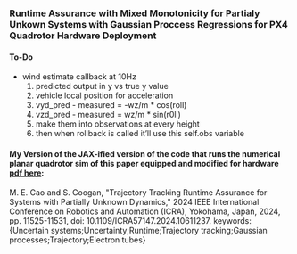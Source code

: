 ### Runtime Assurance with Mixed Monotonicity for Partialy Unkown Systems with Gaussian Proccess Regressions for PX4 Quadrotor Hardware Deployment

#### To-Do
- wind estimate callback at 10Hz
    1. predicted output in y vs true y value 
    2. vehicle local position for acceleration
    3. vyd_pred - measured = -wz/m * cos(roll)
    4. vzd_pred - measured = wz/m * sin(r0ll)
    5. make them into observations at every height
    6. then when rollback is called it’ll use this self.obs variable


#### My Version of the JAX-ified version of the code that runs the numerical planar quadrotor sim of this paper equipped and modified for hardware [pdf here](https://coogan.ece.gatech.edu/papers/pdf/cao2024tracking.pdf): 
M. E. Cao and S. Coogan, "Trajectory Tracking Runtime Assurance for Systems with Partially Unknown Dynamics," 2024 IEEE International Conference on Robotics and Automation (ICRA), Yokohama, Japan, 2024, pp. 11525-11531, doi: 10.1109/ICRA57147.2024.10611237.
keywords: {Uncertain systems;Uncertainty;Runtime;Trajectory tracking;Gaussian processes;Trajectory;Electron tubes}
